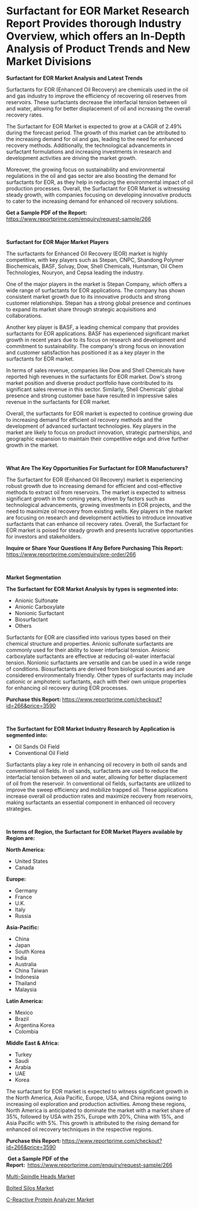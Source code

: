 <p><h1>Surfactant for EOR Market Research Report Provides thorough Industry Overview, which offers an In-Depth Analysis of Product Trends and New Market Divisions</h1></p><p><strong>Surfactant for EOR Market Analysis and Latest Trends</strong></p>
<p><p>Surfactants for EOR (Enhanced Oil Recovery) are chemicals used in the oil and gas industry to improve the efficiency of recovering oil reserves from reservoirs. These surfactants decrease the interfacial tension between oil and water, allowing for better displacement of oil and increasing the overall recovery rates.</p><p>The Surfactant for EOR Market is expected to grow at a CAGR of 2.49% during the forecast period. The growth of this market can be attributed to the increasing demand for oil and gas, leading to the need for enhanced recovery methods. Additionally, the technological advancements in surfactant formulations and increasing investments in research and development activities are driving the market growth.</p><p>Moreover, the growing focus on sustainability and environmental regulations in the oil and gas sector are also boosting the demand for surfactants for EOR, as they help in reducing the environmental impact of oil production processes. Overall, the Surfactant for EOR Market is witnessing steady growth, with companies focusing on developing innovative products to cater to the increasing demand for enhanced oil recovery solutions.</p></p>
<p><strong>Get a Sample PDF of the Report:&nbsp;</strong> <a href="https://www.reportprime.com/enquiry/request-sample/266">https://www.reportprime.com/enquiry/request-sample/266</a></p>
<p>&nbsp;</p>
<p><strong>Surfactant for EOR Major Market Players</strong></p>
<p><p>The surfactants for Enhanced Oil Recovery (EOR) market is highly competitive, with key players such as Stepan, CNPC, Shandong Polymer Biochemicals, BASF, Solvay, Dow, Shell Chemicals, Huntsman, Oil Chem Technologies, Nouryon, and Cepsa leading the industry. </p><p>One of the major players in the market is Stepan Company, which offers a wide range of surfactants for EOR applications. The company has shown consistent market growth due to its innovative products and strong customer relationships. Stepan has a strong global presence and continues to expand its market share through strategic acquisitions and collaborations. </p><p>Another key player is BASF, a leading chemical company that provides surfactants for EOR applications. BASF has experienced significant market growth in recent years due to its focus on research and development and commitment to sustainability. The company's strong focus on innovation and customer satisfaction has positioned it as a key player in the surfactants for EOR market.</p><p>In terms of sales revenue, companies like Dow and Shell Chemicals have reported high revenues in the surfactants for EOR market. Dow's strong market position and diverse product portfolio have contributed to its significant sales revenue in this sector. Similarly, Shell Chemicals' global presence and strong customer base have resulted in impressive sales revenue in the surfactants for EOR market.</p><p>Overall, the surfactants for EOR market is expected to continue growing due to increasing demand for efficient oil recovery methods and the development of advanced surfactant technologies. Key players in the market are likely to focus on product innovation, strategic partnerships, and geographic expansion to maintain their competitive edge and drive further growth in the market.</p></p>
<p>&nbsp;</p>
<p><strong>What Are The Key Opportunities For Surfactant for EOR Manufacturers?</strong></p>
<p><p>The Surfactant for EOR (Enhanced Oil Recovery) market is experiencing robust growth due to increasing demand for efficient and cost-effective methods to extract oil from reservoirs. The market is expected to witness significant growth in the coming years, driven by factors such as technological advancements, growing investments in EOR projects, and the need to maximize oil recovery from existing wells. Key players in the market are focusing on research and development activities to introduce innovative surfactants that can enhance oil recovery rates. Overall, the Surfactant for EOR market is poised for steady growth and presents lucrative opportunities for investors and stakeholders.</p></p>
<p><strong>Inquire or Share Your Questions If Any Before Purchasing This Report:</strong> <a href="https://www.reportprime.com/enquiry/pre-order/266">https://www.reportprime.com/enquiry/pre-order/266</a></p>
<p>&nbsp;</p>
<p><strong>Market Segmentation</strong></p>
<p><strong>The Surfactant for EOR Market Analysis by types is segmented into:</strong></p>
<p><ul><li>Anionic Sulfonate</li><li>Anionic Carboxylate</li><li>Nonionic Surfactant</li><li>Biosurfactant</li><li>Others</li></ul></p>
<p><p>Surfactants for EOR are classified into various types based on their chemical structure and properties. Anionic sulfonate surfactants are commonly used for their ability to lower interfacial tension. Anionic carboxylate surfactants are effective at reducing oil-water interfacial tension. Nonionic surfactants are versatile and can be used in a wide range of conditions. Biosurfactants are derived from biological sources and are considered environmentally friendly. Other types of surfactants may include cationic or amphoteric surfactants, each with their own unique properties for enhancing oil recovery during EOR processes.</p></p>
<p><strong>Purchase this Report:&nbsp;</strong><a href="https://www.reportprime.com/checkout?id=266&price=3590">https://www.reportprime.com/checkout?id=266&price=3590</a></p>
<p>&nbsp;</p>
<p><strong>The Surfactant for EOR Market Industry Research by Application is segmented into:</strong></p>
<p><ul><li>Oil Sands Oil Field</li><li>Conventional Oil Field</li></ul></p>
<p><p>Surfactants play a key role in enhancing oil recovery in both oil sands and conventional oil fields. In oil sands, surfactants are used to reduce the interfacial tension between oil and water, allowing for better displacement of oil from the reservoir. In conventional oil fields, surfactants are utilized to improve the sweep efficiency and mobilize trapped oil. These applications increase overall oil production rates and maximize recovery from reservoirs, making surfactants an essential component in enhanced oil recovery strategies.</p></p>
<p>&nbsp;</p>
<p><strong>In terms of Region, the Surfactant for EOR Market Players available by Region are:</strong></p>
<p>
    <p> <strong> North America: </strong>
        <ul>
            <li>United States</li>
            <li>Canada</li>
        </ul>
        </p> 
    <p> <strong> Europe: </strong>
        <ul>
            <li>Germany</li>
            <li>France</li>
            <li>U.K.</li>
            <li>Italy</li>
            <li>Russia</li>
        </ul>
        </p> 
    <p> <strong> Asia-Pacific: </strong>
        <ul>
            <li>China</li>
            <li>Japan</li>
            <li>South Korea</li>
            <li>India</li>
            <li>Australia</li>
            <li>China Taiwan</li>
            <li>Indonesia</li>
            <li>Thailand</li>
            <li>Malaysia</li>
        </ul>
        </p> 
    <p> <strong> Latin America: </strong>
        <ul>
            <li>Mexico</li>
            <li>Brazil</li>
            <li>Argentina Korea</li>
            <li>Colombia</li>
        </ul>
        </p> 
    <p> <strong> Middle East & Africa: </strong>
        <ul>
            <li>Turkey</li>
            <li>Saudi</li>
            <li>Arabia</li>
            <li>UAE</li>
            <li>Korea</li>
        </ul>
    </p>
    </p>
<p><p>The surfactant for EOR market is expected to witness significant growth in the North America, Asia Pacific, Europe, USA, and China regions owing to increasing oil exploration and production activities. Among these regions, North America is anticipated to dominate the market with a market share of 35%, followed by USA with 25%, Europe with 20%, China with 15%, and Asia Pacific with 5%. This growth is attributed to the rising demand for enhanced oil recovery techniques in the respective regions.</p></p>
<p><strong>Purchase this Report: </strong><a href="https://www.reportprime.com/checkout?id=266&price=3590">https://www.reportprime.com/checkout?id=266&price=3590</a></p>
<p>&nbsp;<strong>Get a Sample PDF of the Report:&nbsp;&nbsp;</strong><a href="https://www.reportprime.com/enquiry/request-sample/266">https://www.reportprime.com/enquiry/request-sample/266</a></p>
<p><strong></strong></p>
<p><p><a href="https://view.publitas.com/reportprime-1/multi-spindle-heads-market-size-market-trends-and-growth-outlook-forecasted-for-period-from-2023-to-2030/">Multi-Spindle Heads Market</a></p><p><a href="https://view.publitas.com/reportprime-1/bolted-silos-market-analysis-examines-its-scope-on-growth-opportunities-and-forecasted-trends-spanning-from-2023-to-2030/">Bolted Silos Market</a></p><p><a href="https://view.publitas.com/reportprime-1/c-reactive-protein-analyzer-market-size-2023-2030-global-industrial-analysis-key-geographical-regions-market-share-top-key-players-product-types-and-forecast-research-report/">C-Reactive Protein Analyzer Market</a></p></p>